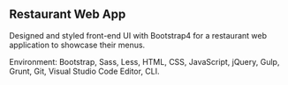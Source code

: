 
## Restaurant Web App

Designed and styled front-end UI with Bootstrap4 for a restaurant web application to showcase their menus.


Environment: Bootstrap, Sass, Less, HTML, CSS, JavaScript, jQuery, Gulp, Grunt, Git, Visual Studio Code Editor, CLI.



